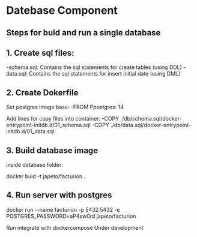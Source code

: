 # Datebase Component 

## Steps for buld and run a single database 
## 1. Create sql files:
-schema.sql: Contains the sql statements for create tables (using DDL)
-data.sql: Contains the sql statements for insert initial date (using DML)


## 2. Create Dokerfile

Set postgres image base:
-FROM Ppostgres: 14

 Add lines for copy files into container:
 -COPY ./db/schema.sql/docker-entrypoint-initdb.d/01_schema.sql
 -COPY ./db/data.sql/docker-entrypoint-initdb.d/01_data.sql


## 3. Build database image

inside database folder:

docker buid -t japeto/facturion .


## 4.  Run server with postgres

docker run --name facturion -p 5432:5432 -e POSTGRES_PASSWORD=aP4sw0rd japeto/facturion

Run integrate with dockercompose
Under development

